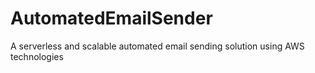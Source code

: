 # AutomatedEmailSender
A serverless and scalable automated email sending solution using AWS technologies

